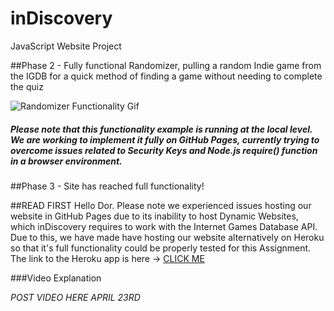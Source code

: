 # inDiscovery
JavaScript Website Project

##Phase 2 - Fully functional Randomizer, pulling a random Indie game from the IGDB for a quick method of finding a game without needing to complete the quiz

![Randomizer Functionality Gif](https://s6.gifyu.com/images/bpIoB.gif)
##### *Please note that this functionality example is running at the local level. We are working to implement it fully on GitHub Pages, currently trying to overcome issues related to Security Keys and Node.js require() function in a browser environment.*

##Phase 3 - Site has reached full functionality!

##READ FIRST
Hello Dor. Please note we experienced issues hosting our website in GitHub Pages due to its inability to host Dynamic Websites, which inDiscovery requires to work with the Internet Games Database API. Due to this, we have made have hosting our website alternatively on Heroku so that it's full functionality could be properly tested for this Assignment. The link to the Heroku app is here -> [CLICK ME]([www.google.com](https://indiscovery-fcd1718b8d25.herokuapp.com/index.html))

###Video Explanation

*POST VIDEO HERE APRIL 23RD*
